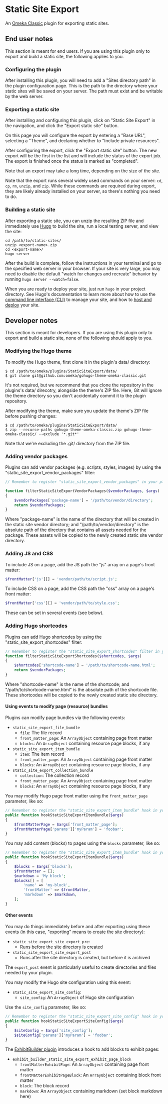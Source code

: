 # Static Site Export

An [Omeka Classic](https://omeka.org/classic/) plugin for exporting static sites.

## End user notes

This section is meant for end users. If you are using this plugin only to export
and build a static site, the following applies to you.

### Configuring the plugin

After installing this plugin, you will need to add a "Sites directory path" in the
plugin configuration page. This is the path to the directory where your static sites
will be saved on your server. The path must exist and be writable by the web server.

### Exporting a static site

After installing and configuring this plugin, click on "Static Site Export" in the
navigation, and click the "Export static site" button.

On this page you will configure the export by entering a "Base URL", selecting a
"Theme", and declaring whether to "Include private resources".

After configuring the export, click the "Export static site" button. The new export
will be the first in the list and will include the status of the export job. The
export is finished once the status is marked as "completed".

Note that an export may take a long time, depending on the size of the site.

Note that the export runs several widely used commands on your server: `cd`, `cp`,
`rm`, `unzip`, and `zip`. While these commands are required during export, they
are likely already installed on your server, so there's nothing you need to do.

### Building a static site

After exporting a static site, you can unzip the resulting ZIP file and immediately
use [Hugo](https://gohugo.io/) to build the site, run a local testing server, and
view the site:

```
cd /path/to/static-sites/
unzip <export-name>.zip
cd <export-name>/
hugo server
```

After the build is complete, follow the instructions in your terminal and go to
the specified web server in your browser. If your site is very large, you may need
to disable the default "watch for changes and recreate" behavior by running
`hugo server --watch=false`.

When you are ready to deploy your site, just run `hugo` in your project directory.
See Hugo's documentation to learn more about how to use the [command line interface (CLI)](https://gohugo.io/commands/)
to manage your site, and how to [host and deploy](https://gohugo.io/host-and-deploy/)
your site.

## Developer notes

This section is meant for developers. If you are using this plugin only to export
and build a static site, none of the following should apply to you.

### Modifying the Hugo theme

To modify the Hugo theme, first clone it in the plugin's data/ directory:

```
$ cd /path/to/omeka/plugins/StaticSiteExport/data/
$ git clone git@github.com:omeka/gohugo-theme-omeka-classic.git
```

It's not required, but we recommend that you clone the repository in the plugins's
data/ direcotry, alongside the theme's ZIP file. Here, Git will ignore the theme
directory so you don't accidentally commit it to the plugin repository.

After modifying the theme, make sure you update the theme's ZIP file before pushing
changes:

```
$ cd /path/to/omeka/plugins/StaticSiteExport/data/
$ zip --recurse-paths gohugo-theme-omeka-classic.zip gohugo-theme-omeka-classic/ --exclude '*.git*'
```

Note that we're excluding the .git/ directory from the ZIP file.

### Adding vendor packages

Plugins can add vendor packages (e.g. scripts, styles, images) by using the "static_site_export_vendor_packages"
filter:

```php
// Remember to register "static_site_export_vendor_packages" in your plugin code.

function filterStaticSiteExportVendorPackages($vendorPackages, $args)
{
    $vendorPackages['package-name'] = '/path/to/vendor/directory';
    return $vendorPackages;
}
```

Where "package-name" is the name of the directory that will be created in the
static site vendor directory; and "/path/to/vendor/directory" is the absolute path
of the directory that contains all assets needed for the package. These assets will
be copied to the newly created static site vendor directory.

### Adding JS and CSS

To include JS on a page, add the JS path the "js" array on a page's front matter:

```php
$frontMatter['js'][] = 'vendor/path/to/script.js';
```

To include CSS on a page, add the CSS path the "css" array on a page's front matter:

```php
$frontMatter['css'][] = 'vendor/path/to/style.css';
```

These can be set in several events (see below).

### Adding Hugo shortcodes

Plugins can add Hugo shortcodes by using the "static_site_export_shortcodes" filter:

```php
// Remember to register the "static_site_export_shortcodes" filter in your plugin code.
function filterStaticSiteExportShortcodes($shortcodes, $args)
{
    $shortcodes['shortcode-name'] = '/path/to/shortcode-name.html';
    return $vendorPackages;
}
```

Where "shortcode-name" is the name of the shortcode; and "/path/to/shortcode-name.html"
is the absolute path of the shortcode file. These shortcodes will be copied to the
newly created static site directory.

#### Using events to modify page (resource) bundles

Plugins can modify page bundles via the following events:

- `static_site_export_file_bundle`
    - `file`: The file record
    - `front_matter_page`: An `ArrayObject` containing page front matter
    - `blocks`: An `ArrayObject` containing resource page blocks, if any
- `static_site_export_item_bundle`
    - `item`: The item record
    - `front_matter_page`: An `ArrayObject` containing page front matter
    - `blocks`: An `ArrayObject` containing resource page blocks, if any
- `static_site_export_collection_bundle`
    - `collection`: The collection record
    - `front_matter_page`: An `ArrayObject` containing page front matter
    - `blocks`: An `ArrayObject` containing resource page blocks, if any

You may modify Hugo page front matter using the `front_matter_page` parameter, like so:

```php
// Remember to register the "static_site_export_item_bundle" hook in your plugin code.
public function hookStaticSiteExportItemBundle($args)
{
    $frontMatterPage = $args['front_matter_page'];
    $frontMatterPage['params']['myParam'] = 'foobar';
}
```

You may add content (blocks) to pages using the `blocks` parameter, like so:

```php
// Remember to register the "static_site_export_item_bundle" hook in your plugin code.
public function hookStaticSiteExportItemBundle($args)
{
    $blocks = $args['blocks'];
    $frontMatter = [];
    $markdown = 'My block';
    $blocks[] = [
        'name' => 'my-block',
        'frontMatter' => $frontMatter,
        'markdown' => $markdown,
    ];
}
```

#### Other events

You may do things immediately before and after exporting using these events (in
this case, "exporting" means to create the site directory):

- `static_site_export_site_export_pre`:
    - Runs before the site directory is created
- `static_site_export_site_export_post`
    - Runs after the site directory is created, but before it is archived

The `export_post` event is particularly useful to create directories and files needed
by your plugin.

You may modify the Hugo site configuration using this event:

- `static_site_export_site_config`:
    - `site_config`: An `ArrayObject` of Hugo site configuration

Use the `site_config` parameter, like so:

```php
// Remember to register the "static_site_export_site_config" hook in your plugin code.
public function hookStaticSiteExportSiteConfig($args)
{
    $siteConfig = $args['site_config'];
    $siteConfig['params']['myParam'] = 'foobar';
}
```

The [ExhibitBuilder plugin](https://github.com/omeka/plugin-ExhibitBuilder) introduces
a hook to add blocks to exhibit pages:

- `exhibit_builder_static_site_export_exhibit_page_block`
    - `frontMatterExhibitPage`: An `ArrayObject` containing page front matter
    - `frontMatterExhibitPageBlock`: An `ArrayObject` containing block front matter
    - `block`: The block record
    - `markdown`: An `ArrayObject` containing markdown (set block markdown here)
